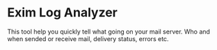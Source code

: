 # Exim Log Analyzer

This tool help you quickly tell what going on your mail server. Who and when sended or receive mail, delivery status, errors etc.
